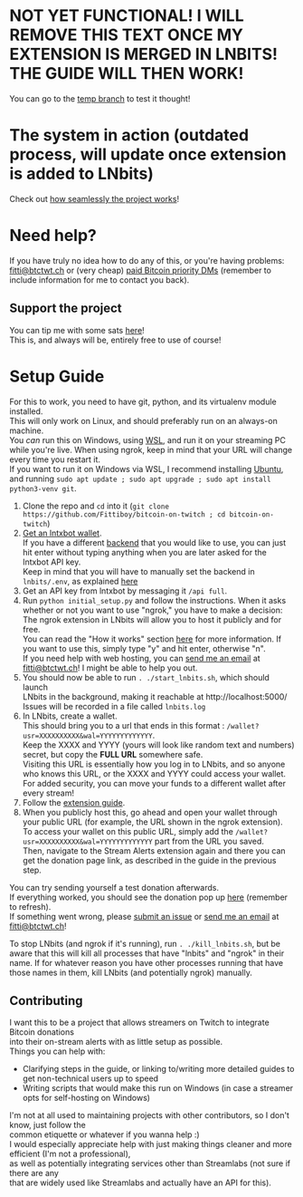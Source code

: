 # NOT YET FUNCTIONAL! I WILL REMOVE THIS TEXT ONCE MY EXTENSION IS MERGED IN LNBITS! THE GUIDE WILL THEN WORK!
You can go to the [temp branch](https://github.com/Fittiboy/bitcoin-on-twitch/tree/temp) to test it thought!

# The system in action (outdated process, will update once extension is added to LNbits)
Check out [how seamlessly the project works](https://twitter.com/Fittiboy/status/1399753700445507590)!

# Need help?
If you have truly no idea how to do any of this, or you're having problems:  
fitti@btctwt.ch or (very cheap) [paid Bitcoin priority DMs](https://fitti.io/dm) (remember to include information for me to contact you back).

## Support the project
You can tip me with some sats [here](https://fitti.io/tips)!  
This is, and always will be, entirely free to use of course!

# Setup Guide

For this to work, you need to have git, python, and its virtualenv module installed.  
This will only work on Linux, and should preferably run on an always-on machine.  
You *can* run this on Windows, using [WSL](https://duckduckgo.com/?q=how+to+install+wsl), and run it on your streaming PC while you're live.
When using ngrok, keep in mind that your URL will change every time you restart it.  
If you want to run it on Windows via WSL, I recommend installing [Ubuntu](https://ubuntu.com/wsl), and running `sudo apt update ; sudo apt upgrade ; sudo apt install python3-venv git`.  
1. Clone the repo and `cd` into it (`git clone https://github.com/Fittiboy/bitcoin-on-twitch ; cd bitcoin-on-twitch`)
1. [Get an lntxbot wallet](https://t.me/lntxbot).  
   If you have a different [backend](https://lnbits.org/guide/wallets.html) that you would like to use, you can just hit enter without typing anything when you are later asked for the lntxbot API key.  
   Keep in mind that you will have to manually set the backend in `lnbits/.env`, as explained [here](https://lnbits.org/guide/wallets.html)
1. Get an API key from lntxbot by messaging it `/api full`.
1. Run `python initial_setup.py` and follow the instructions.
   When it asks whether or not you want to use "ngrok," you have to make a decision:
   The ngrok extension in LNbits will allow you to host it publicly and for free.  
   You can read the "How it works" section [here](https://github.com/Fittiboy/lnbits/blob/TwitchAlerts/lnbits/extensions/ngrok/README.md#how-it-works) for more information. If you want to use this, simply type "y" and hit enter, otherwise "n".  
   If you need help with web hosting, you can [send me an email](mailto:fitti@btctwt.ch) at fitti@btctwt.ch! I might be able to help you out.
1. You should now be able to run `. ./start_lnbits.sh`, which should launch  
   LNbits in the background, making it reachable at http://localhost:5000/  
   Issues will be recorded in a file called `lnbits.log`
1. In LNbits, create a wallet.  
   This should bring you to a url that ends in this format : `/wallet?usr=XXXXXXXXXX&wal=YYYYYYYYYYYYY`.  
   Keep the XXXX and YYYY (yours will look like random text and numbers) secret, but copy the **FULL URL** somewhere safe.  
   Visiting this URL is essentially how you log in to LNbits, and so anyone who knows this URL, or the XXXX and YYYY could access your wallet.  
   For added security, you can move your funds to a different wallet after every stream!     
1. Follow the [extension guide](https://github.com/Fittiboy/lnbits/blob/TwitchAlerts/lnbits/extensions/streamalerts/README.md).
1. When you publicly host this, go ahead and open your wallet through your public URL (for example, the URL shown in the ngrok extension).  
   To access your wallet on this public URL, simply add the `/wallet?usr=XXXXXXXXXX&wal=YYYYYYYYYYYYY` part from the URL you saved.  
   Then, navigate to the Stream Alerts extension again and there you can get the donation page link, as described in the guide in the previous step.

You can try sending yourself a test donation afterwards.  
If everything worked, you should see the donation pop up [here](https://streamlabs.com/dashboard#/donations) (remember to refresh).  
If something went wrong, please [submit an issue](https://github.com/Fittiboy/bitcoin-on-twitch/issues/new/choose) or [send me an email](mailto:fitti@btctwt.ch) at fitti@btctwt.ch!  

To stop LNbits (and ngrok if it's running), run `. ./kill_lnbits.sh`, but be aware that this will kill all processes that have "lnbits" and "ngrok" in their name.
If for whatever reason you have other processes running that have those names in them, kill LNbits (and potentially ngrok) manually.

## Contributing
I want this to be a project that allows streamers on Twitch to integrate Bitcoin donations  
into their on-stream alerts with as little setup as possible.  
Things you can help with:  
* Clarifying steps in the guide, or linking to/writing more detailed guides to get non-technical users up to speed
* Writing scripts that would make this run on Windows (in case a streamer opts for self-hosting on Windows)

I'm not at all used to maintaining projects with other contributors, so I don't know, just follow the  
common etiquette or whatever if you wanna help :)  
I would especially appreciate help with just making things cleaner and more efficient (I'm not a professional),  
as well as potentially integrating services other than Streamlabs (not sure if there are any  
that are widely used like Streamlabs and actually have an API for this).
